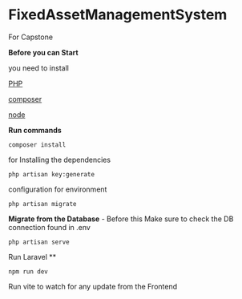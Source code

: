 # FixedAssetManagementSystem
For Capstone 

**Before you can Start**

you need to install

[PHP](https://www.php.net/)

[composer](https://getcomposer.org/)

[node](https://nodejs.org/en)


**Run commands**

    composer install
for Installing the dependencies	

    php artisan key:generate
configuration for environment

    php artisan migrate
**Migrate from the Database**
		- Before this Make sure to check the DB connection found in .env

    php artisan serve
Run Laravel
**

    npm run dev
Run vite to watch for any update from the Frontend
